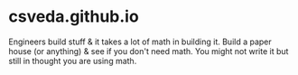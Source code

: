 # csveda.github.io

Engineers build stuff & it takes a lot of math in building it. Build a paper house (or anything) & see if you don't need math. You might not write it but still in thought you are using math.

